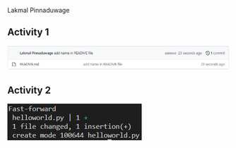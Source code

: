 Lakmal Pinnaduwage

## Activity 1

![Activity 1 Image](images\activity1.JPG)

## Activity 2

![Activity 2 Image](images\activity2.JPG)